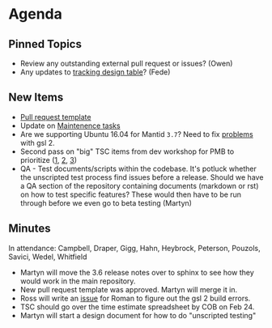 Agenda
======

Pinned Topics
-------------
* Review any outstanding external pull request or issues? (Owen)
* Any updates to [tracking design table](https://github.com/mantidproject/documents/blob/master/Project-Management/TechnicalSteeringCommittee/reports/TSC-TrackingDesignProposals.md)? (Fede)

New Items
---------
* [Pull request template](https://github.com/mantidproject/mantid/pull/15406)
* Update on [Maintenence tasks](/Project-Management/TechnicalSteeringCommittee/reports/MaintenanceTasks.md)
* Are we supporting Ubuntu 16.04 for Mantid `3.7`? Need to fix [problems](http://builds.mantidproject.org/job/master_clean-ubuntu-16.04) with gsl 2.
* Second pass on "big" TSC items from dev workshop for PMB to prioritize ([1](/Project-Management/TechnicalSteeringCommittee/reports/DevMeetingItems-2016.md), [2](https://github.com/mantidproject/documents/blob/master/Project-Management/SSC%20%26%20Strategy%20Collated%20requirements.xlsx), [3](https://github.com/mantidproject/documents/blob/master/Project-Management/SSC%20%26%20Strategy%20Task%20list.xlsx))
* QA - Test documents/scripts within the codebase. It's potluck whether the unscripted test process find issues before a release. Should we have a QA section of the repository containing documents (markdown or rst) on how to test specific features? These would then have to be run through before we even go to beta testing (Martyn)

Minutes
-------
In attendance: Campbell, Draper, Gigg, Hahn, Heybrock, Peterson, Pouzols, Savici, Wedel, Whitfield

* Martyn will move the 3.6 release notes over to sphinx to see how they would work in the main repository.
* New pull request template was approved. Martyn will merge it in.
* Ross will write an [issue](https://github.com/mantidproject/mantid/issues/15421) for Roman to figure out the gsl 2 build errors.
* TSC should go over the time estimate spreadsheet by COB on Feb 24.
* Martyn will start a design document for how to do "unscripted testing"
